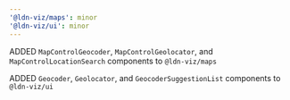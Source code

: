 ```yaml
---
'@ldn-viz/maps': minor
'@ldn-viz/ui': minor
---
```


ADDED `MapControlGeocoder`, `MapControlGeolocator`, and `MapControlLocationSearch` components to `@ldn-viz/maps`

ADDED `Geocoder`, `Geolocator`, and `GeocoderSuggestionList` components to `@ldn-viz/ui`

